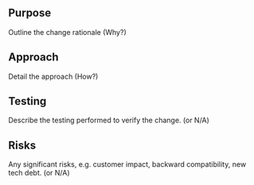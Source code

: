## Purpose

Outline the change rationale (Why?)

## Approach

Detail the approach (How?)

## Testing

Describe the testing performed to verify the change. (or N/A)

## Risks

Any significant risks, e.g. customer impact, backward compatibility, new tech debt. (or N/A)
